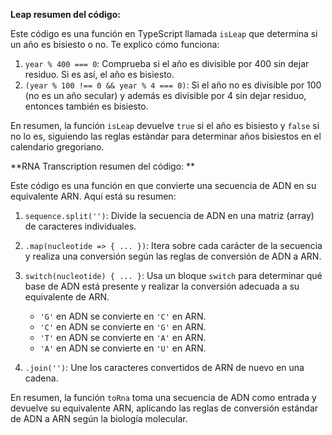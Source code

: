 
**Leap resumen del código:**

Este código es una función en TypeScript llamada `isLeap` que determina si un año es bisiesto o no. Te explico cómo funciona:

1. `year % 400 === 0`: Comprueba si el año es divisible por 400 sin dejar residuo. Si es así, el año es bisiesto.
2. `(year % 100 !== 0 && year % 4 === 0)`: Si el año no es divisible por 100 (no es un año secular) y además es divisible por 4 sin dejar residuo, entonces también es bisiesto.

En resumen, la función `isLeap` devuelve `true` si el año es bisiesto y `false` si no lo es, siguiendo las reglas estándar para determinar años bisiestos en el calendario gregoriano.


**RNA Transcription resumen del código: **

Este código es una función en que convierte una secuencia de ADN en su equivalente ARN. Aquí está su resumen:

1. `sequence.split('')`: Divide la secuencia de ADN en una matriz (array) de caracteres individuales.
    
2. `.map(nucleotide => { ... })`: Itera sobre cada carácter de la secuencia y realiza una conversión según las reglas de conversión de ADN a ARN.
    
3. `switch(nucleotide) { ... }`: Usa un bloque `switch` para determinar qué base de ADN está presente y realizar la conversión adecuada a su equivalente de ARN.
    
    - `'G'` en ADN se convierte en `'C'` en ARN.
    - `'C'` en ADN se convierte en `'G'` en ARN.
    - `'T'` en ADN se convierte en `'A'` en ARN.
    - `'A'` en ADN se convierte en `'U'` en ARN.
4. `.join('')`: Une los caracteres convertidos de ARN de nuevo en una cadena.
    

En resumen, la función `toRna` toma una secuencia de ADN como entrada y devuelve su equivalente ARN, aplicando las reglas de conversión estándar de ADN a ARN según la biología molecular.
